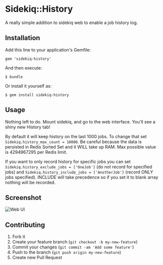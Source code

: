 # Sidekiq::History

A really simple addition to sidekiq web to enable a job history log.

## Installation

Add this line to your application's Gemfile:

    gem 'sidekiq-history'

And then execute:

    $ bundle

Or install it yourself as:

    $ gem install sidekiq-history

## Usage

Nothing left to do. Mount sidekiq, and go to the web interface. You'll see a shiny new History tab!

By default it will keep history on the last 1000 jobs.  To change that set `Sidekiq.history_max_count = 10000`.  Be careful because the data is persisted in Redis Sorted Set and it WILL take up RAM.  Max possible value is 4294967295 per Redis limit.

If you want to only record history for specific jobs you can set `Sidekiq.history_exclude_jobs = ['OneJob']` (do not record for specified jobs) and `Sidekiq.history_include_jobs = ['AnotherJob']` (record ONLY jobs specified).  INCLUDE will take precedence so if you set it to blank array nothing will be recorded.

## Screenshot

![Web UI](https://github.com/russ/sidekiq-history/raw/master/examples/screenshot.png)

## Contributing

1. Fork it
2. Create your feature branch (`git checkout -b my-new-feature`)
3. Commit your changes (`git commit -am 'Add some feature'`)
4. Push to the branch (`git push origin my-new-feature`)
5. Create new Pull Request

